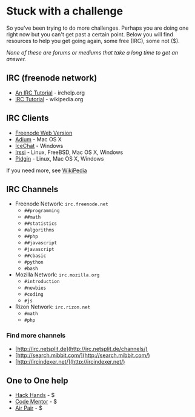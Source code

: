 # Stuck with a challenge
So you've been trying to do more challenges. Perhaps you are doing one right now but you can't get past a certain point. Below you will find resources to help you get going again, some free (IRC), some not ($).

*None of these are forums or mediums that take a long time to get an answer.*

## IRC (freenode network)
+ [An IRC Tutorial](http://www.irchelp.org/irchelp/irctutorial.html) - irchelp.org
+ [IRC Tutorial](https://en.wikipedia.org/wiki/Wikipedia:IRC/Tutorial) - wikipedia.org

## IRC Clients
+ [Freenode Web Version](https://webchat.freenode.net/)
+ [Adium](https://www.adium.im/) - Mac OS X
+ [IceChat](http://www.icechat.net/site/) - Windows
+ [Irssi](https://irssi.org/) - Linux, FreeBSD, Mac OS X, Windows
+ [Pidgin](https://pidgin.im/) - Linux, Mac OS X, Windows

If you need more, see [WikiPedia](https://en.wikipedia.org/wiki/Comparison_of_Internet_Relay_Chat_clients)

## IRC Channels
+ Freenode Network: `irc.freenode.net`
    + `##programming`
    + `##math`
    + `##statistics`
    + `#algorithms`
    + `##php`
    + `##javascript`
    + `#javascript`
    + `##cbasic`
    + `#python`
    + `#bash`
+ Mozilla Network: `irc.mozilla.org`
    + `#introduction`
    + `#newbies`
    + `#coding`
    + `#js`
+ Rizon Network: `irc.rizon.net`
    + `#math`
    + `#php`

### Find more channels
+ [http://irc.netsplit.de](http://irc.netsplit.de/channels/)
+ [http://search.mibbit.com/](http://search.mibbit.com/)
+ [http://ircindexer.net/](http://ircindexer.net/)

## One to One help
+ [Hack Hands](http://www.hackhands.com/) - $
+ [Code Mentor](https://www.codementor.io/) - $
+ [Air Pair](https://www.airpair.com/) - $
